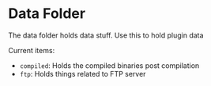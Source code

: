 # Data Folder

The data folder holds data stuff. Use this to hold plugin data

Current items:

- `compiled`: Holds the compiled binaries post compilation
- `ftp`: Holds things related to FTP server